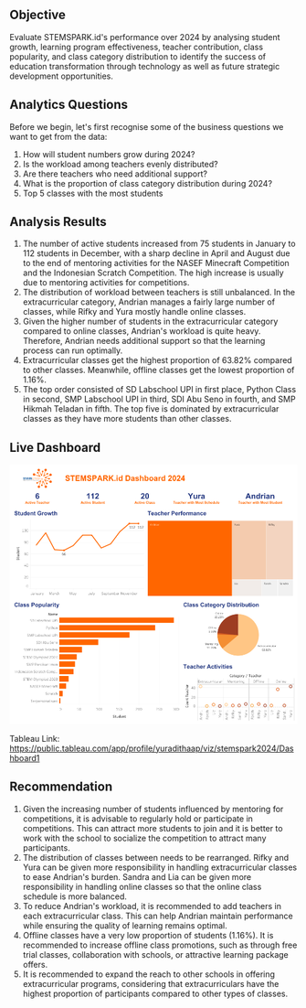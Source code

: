 <h2>Objective</h2>
Evaluate STEMSPARK.id's performance over 2024 by analysing student growth, learning program effectiveness, teacher contribution, class popularity, and class category distribution to identify the success of education transformation through technology as well as future strategic development opportunities.

<h2>Analytics Questions</h2>
Before we begin, let's first recognise some of the business questions we want to get from the data:

1. How will student numbers grow during 2024?
2. Is the workload among teachers evenly distributed?
3. Are there teachers who need additional support?
4. What is the proportion of class category distribution during 2024?
5. Top 5 classes with the most students
   
<h2>Analysis Results</h2>

1. The number of active students increased from 75 students in January to 112 students in December, with a sharp decline in April and August due to the end of mentoring activities for the NASEF Minecraft Competition and the Indonesian Scratch Competition. The high increase is usually due to mentoring activities for competitions.
2. The distribution of workload between teachers is still unbalanced. In the extracurricular category, Andrian manages a fairly large number of classes, while Rifky and Yura mostly handle online classes.
3. Given the higher number of students in the extracurricular category compared to online classes, Andrian's workload is quite heavy. Therefore, Andrian needs additional support so that the learning process can run optimally.
4. Extracurricular classes get the highest proportion of 63.82% compared to other classes. Meanwhile, offline classes get the lowest proportion of 1.16%.
5. The top order consisted of SD Labschool UPI in first place, Python Class in second, SMP Labschool UPI in third, SDI Abu Seno in fourth, and SMP Hikmah Teladan in fifth. The top five is dominated by extracurricular classes as they have more students than other classes.

<h2>Live Dashboard</h2>

![image alt](https://github.com/yuradithaap/STEMSPARK.id-2024/blob/main/dashboard%20stemspark.png?raw=true)

Tableau Link: https://public.tableau.com/app/profile/yuradithaap/viz/stemspark2024/Dashboard1

<h2>Recommendation</h2>

1. Given the increasing number of students influenced by mentoring for competitions, it is advisable to regularly hold or participate in competitions. This can attract more students to join and it is better to work with the school to socialize the competition to attract many participants.
2. The distribution of classes between needs to be rearranged. Rifky and Yura can be given more responsibility in handling extracurricular classes to ease Andrian's burden. Sandra and Lia can be given more responsibility in handling online classes so that the online class schedule is more balanced.
3. To reduce Andrian's workload, it is recommended to add teachers in each extracurricular class. This can help Andrian maintain performance while ensuring the quality of learning remains optimal.
4. Offline classes have a very low proportion of students (1.16%). It is recommended to increase offline class promotions, such as through free trial classes, collaboration with schools, or attractive learning package offers.
5. It is recommended to expand the reach to other schools in offering extracurricular programs, considering that extracurriculars have the highest proportion of participants compared to other types of classes.

